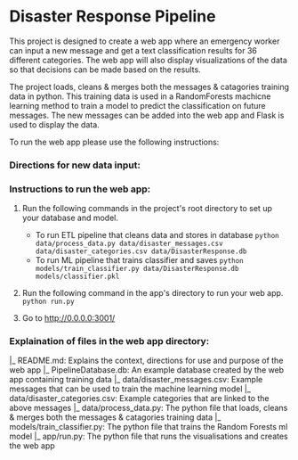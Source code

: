 # Disaster Response Pipeline

This project is designed to create a web app where an emergency worker can input a new message and get a text classification results for 36 different categories. The web app will also display visualizations of the data so that decisions can be made based on the results.

The project loads, cleans & merges both the messages & catagories training data in python. This training data is used in a RandomForests machicne learning method to train a model to predict the classification on future messages. The new messages can be added into the web app and Flask is used to display the data.

To run the web app please use the following instructions:

### Directions for new data input:


### Instructions to run the web app:
1. Run the following commands in the project's root directory to set up your database and model.

    - To run ETL pipeline that cleans data and stores in database
        `python data/process_data.py data/disaster_messages.csv data/disaster_categories.csv data/DisasterResponse.db`
    - To run ML pipeline that trains classifier and saves
        `python models/train_classifier.py data/DisasterResponse.db models/classifier.pkl`

2. Run the following command in the app's directory to run your web app.
    `python run.py`

3. Go to http://0.0.0.0:3001/

### Explaination of files in the web app directory:
|_ README.md: Explains the context, directions for use and purpose of the web app
|_ PipelineDatabase.db: An example database created by the web app containing training data
|_ data/disaster_messages.csv: Example messages that can be used to train the machine learning model
|_ data/disaster_categories.csv: Example categories that are linked to the above messages
|_ data/process_data.py: The python file that loads, cleans & merges both the messages & catagories training data
|_ models/train_classifier.py: The python file that trains the Random Forests ml model
|_ app/run.py: The python file that runs the visualisations and creates the web app
